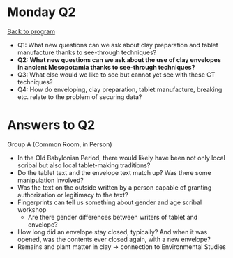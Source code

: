 <!-- Output copied to clipboard! -->


# Monday Q2

[Back to program](https://docs.google.com/document/d/1q6uubXnUPv-RRNAmCsAVA0cUlv7GKPF_bjXS4vMIkWY/edit?usp=sharing)



* Q1: What new questions can we ask about clay preparation and tablet manufacture thanks to see-through techniques?
* **Q2: What new questions can we ask about the use of clay envelopes in ancient Mesopotamia thanks to see-through techniques?**
* Q3: What else would we like to see but cannot yet see with these CT techniques?
* Q4: How do enveloping, clay preparation, tablet manufacture, breaking etc. relate to the problem of securing data?


# Answers to Q2

Group A (Common Room, in Person)



* In the Old Babylonian Period, there would likely have been not only local scribal but also local tablet-making traditions?
* Do the tablet text and the envelope text match up? Was there some manipulation involved? 
* Was the text on the outside written by a person capable of granting authorization or legitimacy to the text? 
* Fingerprints can tell us something about gender and age scribal workshop
    * Are there gender differences between writers of tablet and envelope?
* How long did an envelope stay closed, typically? And when it was opened, was the contents ever closed again, with a new envelope?
* Remains and plant matter in clay -> connection to Environmental Studies
